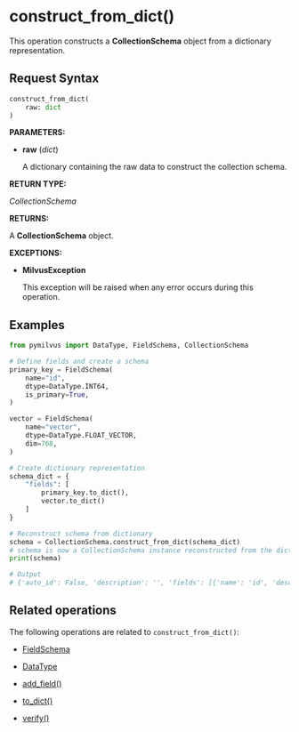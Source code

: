 # construct_from_dict()

This operation constructs a __CollectionSchema__ object from a dictionary representation.

## Request Syntax

```python
construct_from_dict(
    raw: dict
)
```

__PARAMETERS:__

- __raw__ (_dict_)

    A dictionary containing the raw data to construct the collection schema.

__RETURN TYPE:__

_CollectionSchema_

__RETURNS:__

A __CollectionSchema__ object.

__EXCEPTIONS:__

- __MilvusException__

    This exception will be raised when any error occurs during this operation.

## Examples

```python
from pymilvus import DataType, FieldSchema, CollectionSchema

# Define fields and create a schema
primary_key = FieldSchema(
    name="id",
    dtype=DataType.INT64,
    is_primary=True,
)

vector = FieldSchema(
    name="vector",
    dtype=DataType.FLOAT_VECTOR,
    dim=768,
)

# Create dictionary representation 
schema_dict = {
    "fields": [     
        primary_key.to_dict(),
        vector.to_dict()                
    ]
}  

# Reconstruct schema from dictionary 
schema = CollectionSchema.construct_from_dict(schema_dict)  
# schema is now a CollectionSchema instance reconstructed from the dictionary 
print(schema)

# Output
# {'auto_id': False, 'description': '', 'fields': [{'name': 'id', 'description': '', 'type': <DataType.INT64: 5>, 'is_primary': True, 'auto_id': False}, {'name': 'vector', 'description': '', 'type': <DataType.FLOAT_VECTOR: 101>, 'params': {'dim': 768}}]}
```

## Related operations

The following operations are related to `construct_from_dict()`:

- [FieldSchema](./ORM/FieldSchema.md)

- [DataType](../../MilvusClient/Collections/DataType.md)

- [add_field()](./add_field.md)

- [to_dict()](./to_dict.md)

- [verify()](./verify.md)

